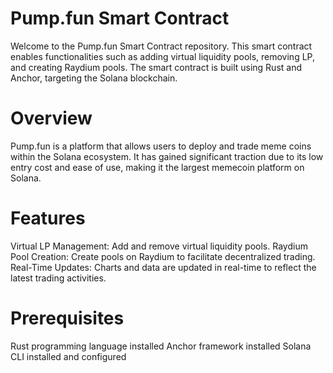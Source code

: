 # Pump.fun Smart Contract
Welcome to the Pump.fun Smart Contract repository. This smart contract enables functionalities such as adding virtual liquidity pools, removing LP, and creating Raydium pools. The smart contract is built using Rust and Anchor, targeting the Solana blockchain.

# Overview
Pump.fun is a platform that allows users to deploy and trade meme coins within the Solana ecosystem. It has gained significant traction due to its low entry cost and ease of use, making it the largest memecoin platform on Solana.

# Features
Virtual LP Management: Add and remove virtual liquidity pools.
Raydium Pool Creation: Create pools on Raydium to facilitate decentralized trading.
Real-Time Updates: Charts and data are updated in real-time to reflect the latest trading activities.

# Prerequisites
Rust programming language installed
Anchor framework installed
Solana CLI installed and configured
